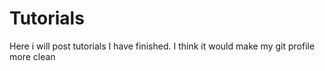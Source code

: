 # Tutorials
Here i will post tutorials I have finished. I think it would make my git profile more clean
